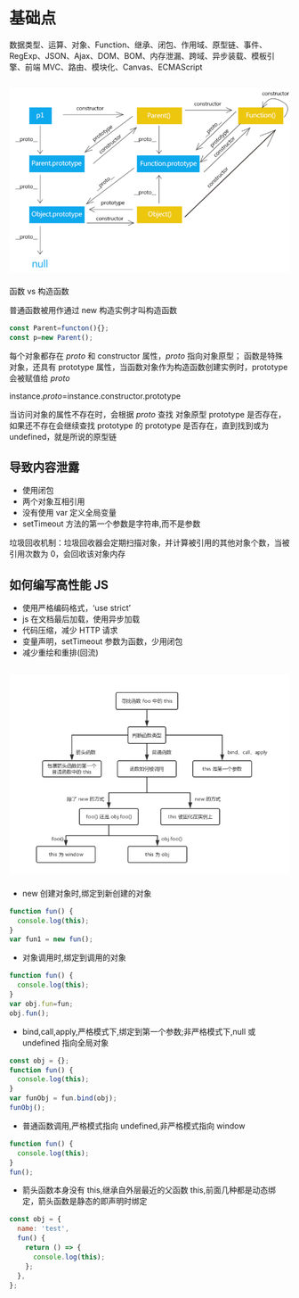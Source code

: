 <!--
 * @Author: your name
 * @Date: 2021-06-11 10:52:55
 * @LastEditTime: 2021-06-16 10:21:43
 * @LastEditors: Please set LastEditors
 * @Description: In User Settings Edit
 * @FilePath: \vue-note\ES6\base.md
-->

# 基础点

数据类型、运算、对象、Function、继承、闭包、作用域、原型链、事件、RegExp、JSON、Ajax、DOM、BOM、内存泄漏、跨域、异步装载、模板引擎、前端 MVC、路由、模块化、Canvas、ECMAScript

## ![JavaScript 原型](./../img/proto.png)

函数 vs 构造函数

普通函数被用作通过 new 构造实例才叫构造函数

```js
const Parent=functon(){};
const p=new Parent();
```

每个对象都存在 _proto_ 和 constructor 属性，_proto_ 指向对象原型；
函数是特殊对象，还具有 prototype 属性，当函数对象作为构造函数创建实例时，prototype 会被赋值给 _proto_

instance._proto_=instance.constructor.prototype

当访问对象的属性不存在时，会根据 _proto_ 查找 对象原型 prototype 是否存在，如果还不存在会继续查找 prototype 的 prototype 是否存在，直到找到或为 undefined，就是所说的原型链

## 导致内容泄露

- 使用闭包
- 两个对象互相引用
- 没有使用 var 定义全局变量
- setTimeout 方法的第一个参数是字符串,而不是参数

垃圾回收机制：垃圾回收器会定期扫描对象，并计算被引用的其他对象个数，当被引用次数为 0，会回收该对象内存

## 如何编写高性能 JS

- 使用严格编码格式，‘use strict’
- js 在文档最后加载，使用异步加载
- 代码压缩，减少 HTTP 请求
- 变量声明，setTimeout 参数为函数，少用闭包
- 减少重绘和重排(回流)

## ![this](./../img/this.png)

- new 创建对象时,绑定到新创建的对象

```js
function fun() {
  console.log(this);
}
var fun1 = new fun();
```

- 对象调用时,绑定到调用的对象

```js
function fun() {
  console.log(this);
}
var obj.fun=fun;
obj.fun();
```

- bind,call,apply,严格模式下,绑定到第一个参数;非严格模式下,null 或 undefined 指向全局对象

```js
const obj = {};
function fun() {
  console.log(this);
}
var funObj = fun.bind(obj);
funObj();
```

- 普通函数调用,严格模式指向 undefined,非严格模式指向 window

```js
function fun() {
  console.log(this);
}
fun();
```

- 箭头函数本身没有 this,继承自外层最近的父函数 this,前面几种都是动态绑定，箭头函数是静态的即声明时绑定

```js
const obj = {
  name: 'test',
  fun() {
    return () => {
      console.log(this);
    };
  },
};
```
